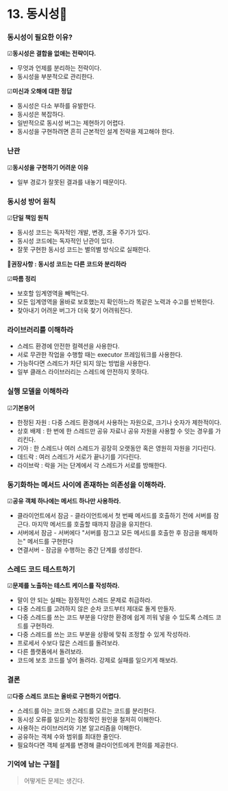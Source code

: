 # 13. 동시성🎑

### 동시성이 필요한 이유?

☑**동시성은 결합을 없애는 전략이다.**

- 무엇과 언제를 분리하는 전략이다.
- 동시성을 부분적으로 관리한다.

☑**미신과 오해에 대한 정답**

- 동시성은 다소 부하를 유발한다.
- 동시성은 복잡하다.
- 일반적으로 동시성 버그는 제현하기 어렵다.
- 동시성을 구현하려면 흔히 근본적인 설계 전략을 제고해야 한다.

### 난관

☑**동시성을 구현하기 어려운 이유**

- 일부 경로가 잘못된 결과를 내놓기 때문이다.

### 동시성 방어 원칙

☑**단일 책임 원칙** 

- 동시성 코드는 독자적인 개발, 변경, 조율 주기가 있다.
- 동시성 코드에는 독자적인 난관이 있다.
- 잘못 구현한 동시성 코드는 별의별 방식으로 실패한다.

🧨**권장사항 : 동시성 코드는 다른 코드와 분리하라**

☑**따름 정리** 

- 보호할 임계영역을 빼먹는다.
- 모든 임계영역을 올바로 보호했는지 확인하느라 똑같은 노력과 수고를 반복한다.
- 찾아내기 어려운 버그가 더욱 찾기 어려워진다.

### 라이브러리를 이해하라

- 스레드 환경에 안전한 컬렉션을 사용한다.
- 서로 무관한 작업을 수행할 때는 executor 프레임워크를 사용한다.
- 가능하다면 스레드가 차단 되지 않는 방법을 사용한다.
- 일부 클래스 라이브러리는 스레드에 안전하지 못하다.

### 실행 모델을 이해하라

☑**기본용어**

- 한정된 자원 : 다중 스레드 환경에서 사용하는 자원으로, 크기나 숫자가 제한적이다.
- 상호 배제 : 한 번에 한 스레드만 공유 자료나 공유 자원을 사용할 수 잇는 경우를 가리킨다.
- 기아 : 한 스레드나 여러 스레드가 굉장히 오랫동안 혹은 영원히 자원을 기다린다.
- 데드락 : 여러 스레드가 서로가 끝나기를 기다린다.
- 라이브락 : 락을 거는 단계에서 각 스레드가 서로를 방해한다.

### 동기화하는 메서드 사이에 존재하는 의존성을 이해하라.

☑**공유 객체 하나에는 메서드 하나만 사용하라.**

- 클라이언트에서 잠금 - 클라이언트에서 첫 번째 메서드를 호출하기 전에 서버를 잠근다. 마지막 메서드를 호출할 때까지 잠금을 유지한다.
- 서버에서 잠금 - 서버에다 "서버를 잠그고 모든 메서드를 호출한 후 잠금을 해제하는" 메서드를 구현한다
- 연결서버 - 잠금을 수행하는 중간 단계를 생성한다.

### 스레드 코드 테스트하기

☑**문제를 노출하는 테스트 케이스를 작성하라.**

- 말이 안 되는 실패는 잠정적인 스레드 문제로 취급하라.
- 다중 스레드를 고려하지 않은 순차 코드부터 제대로 돌게 만들자.
- 다중 스레드를 쓰는 코드 부분을 다양한 환경에 쉽게 끼워 넣을 수 있도록 스레드 코드를 구현하라.
- 다중 스레드를 쓰는 코드 부분을 상황에 맞춰 조정할 수 있게 작성하라.
- 프로세서 수보다 많은 스레드를 돌려보라.
- 다른 플랫폼에서 돌려보라.
- 코드에 보조 코드를 넣어 돌려라. 강제로 실패를 일으키게 해보라.

### 결론

☑**다중 스레드 코드는 올바로 구현하기 어렵다.**

- 스레드를 아는 코드와 스레드를 모르는 코드를 분리한다.
- 동시성 오류를 일으키는 잠정적인 원인을 철저히 이해한다.
- 사용하는 라이브러리와 기본 알고리즘을 이해한다.
- 공유하는 객체 수와 범위를 최대한 줄인다.
- 필요하다면 객체 설계를 변경해 클라이언트에게 편의를 제공한다.

### 기억에 남는 구절📖

> 어떻게든 문제는 생긴다.
